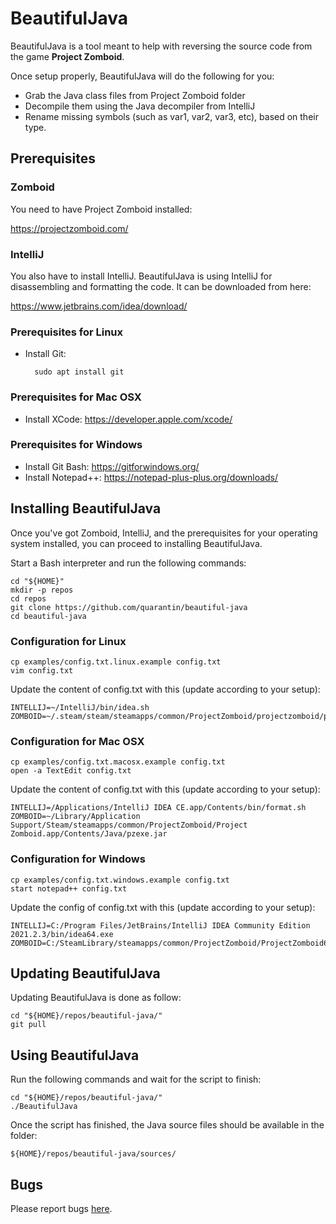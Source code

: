 # BeautifulJava
BeautifulJava is a tool meant to help with reversing the source code from the game **Project Zomboid**.

Once setup properly, BeautifulJava will do the following for you:
- Grab the Java class files from Project Zomboid folder
- Decompile them using the Java decompiler from IntelliJ
- Rename missing symbols (such as var1, var2, var3, etc), based on their type.

## Prerequisites

### Zomboid
You need to have Project Zomboid installed:

https://projectzomboid.com/

### IntelliJ
You also have to install IntelliJ. BeautifulJava is using IntelliJ for disassembling and formatting the code. It can be downloaded from here:

https://www.jetbrains.com/idea/download/

### Prerequisites for Linux
- Install Git:

		sudo apt install git

### Prerequisites for Mac OSX
- Install XCode: https://developer.apple.com/xcode/

### Prerequisites for Windows
- Install Git Bash: https://gitforwindows.org/
- Install Notepad++: https://notepad-plus-plus.org/downloads/

## Installing BeautifulJava
Once you've got Zomboid, IntelliJ, and the prerequisites for your operating system installed, you can proceed to installing BeautifulJava.

Start a Bash interpreter and run the following commands:

	cd "${HOME}"
	mkdir -p repos
	cd repos
	git clone https://github.com/quarantin/beautiful-java
	cd beautiful-java

### Configuration for Linux
	cp examples/config.txt.linux.example config.txt
	vim config.txt

Update the content of config.txt with this (update according to your setup):

	INTELLIJ=~/IntelliJ/bin/idea.sh
	ZOMBOID=~/.steam/steam/steamapps/common/ProjectZomboid/projectzomboid/pzexe.jar

### Configuration for Mac OSX
	cp examples/config.txt.macosx.example config.txt
	open -a TextEdit config.txt
Update the content of config.txt with this (update according to your setup):

	INTELLIJ=/Applications/IntelliJ IDEA CE.app/Contents/bin/format.sh
	ZOMBOID=~/Library/Application Support/Steam/steamapps/common/ProjectZomboid/Project Zomboid.app/Contents/Java/pzexe.jar

### Configuration for Windows
	cp examples/config.txt.windows.example config.txt
	start notepad++ config.txt
Update the config of config.txt with this (update according to your setup):

	INTELLIJ=C:/Program Files/JetBrains/IntelliJ IDEA Community Edition 2021.2.3/bin/idea64.exe
	ZOMBOID=C:/SteamLibrary/steamapps/common/ProjectZomboid/ProjectZomboid64.exe

## Updating BeautifulJava
Updating BeautifulJava is done as follow:

	cd "${HOME}/repos/beautiful-java/"
	git pull

## Using BeautifulJava
Run the following commands and wait for the script to finish:

	cd "${HOME}/repos/beautiful-java/"
	./BeautifulJava
Once the script has finished, the Java source files should be available in the folder:

	${HOME}/repos/beautiful-java/sources/

## Bugs
Please report bugs [here](https://github.com/quarantin/beautiful-java/issues).
